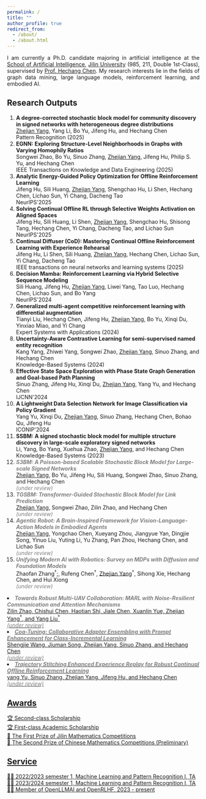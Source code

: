 ```yaml
---
permalink: /
title: ""
author_profile: true
redirect_from: 
  - /about/
  - /about.html
---
```


<p style="text-align: justify;">
I am currently a Ph.D. candidate majoring in artificial intelligence at the <a href="https://sai.jlu.edu.cn/">School of Artificial Intelligence</a>, <a href="https://www.jlu.edu.cn/">Jilin University</a>  (985, 211, Double 1st-Class), supervised by <a href="https://scholar.google.com/citations?hl=en&user=EezEcbgAAAAJ&view_op=list_works&sortby=pubdat">Prof. Hechang Chen</a>. My research interests lie in the fields of graph data mining, large language models, reinforcement learning, and embodied AI.
</p>

Research Outputs
------

<p style="text-align: justify;">
<ol>
<li> <b>A degree-corrected stochastic block model for community discovery in signed networks with heterogeneous degree distributions</b>
<br>
<u>Zhejian Yang</u>, Yang Li, Bo Yu, Jifeng Hu, and Hechang Chen
<br>
Pattern Recognition (2025)
</li>

<li>
<b>EGNN: Exploring Structure-Level Neighborhoods in Graphs with Varying Homophily Ratios</b>
<br>
Songwei Zhao, Bo Yu, Sinuo Zhang, <u>Zhejian Yang</u>, Jifeng Hu, Philip S. Yu, and Hechang Chen
<br>
IEEE Transactions on Knowledge and Data Engineering (2025)
</li>

<li>
<b>Analytic Energy-Guided Policy Optimization for Offline Reinforcement Learning</b>
<br>
Jifeng Hu, Sili Huang, <u>Zhejian Yang</u>, Shengchao Hu, Li Shen, Hechang Chen, Lichao Sun, Yi Chang, Dacheng Tao
<br>
NeurIPS'2025
</li>

<li>
<b>Solving Continual Offline RL through Selective Weights Activation on Aligned Spaces </b>
<br>
Jifeng Hu, Sili Huang, Li Shen, <u>Zhejian Yang</u>, Shengchao Hu, Shisong Tang, Hechang Chen, Yi Chang, Dacheng Tao, and Lichao Sun
<br>
NeurIPS'2025
</li>

<li>
<b>Continual Diffuser (CoD): Mastering Continual Offline Reinforcement Learning with Experience Rehearsal </b>
<br>
Jifeng Hu, Li Shen, Sili Huang, <u>Zhejian Yang</u>, Hechang Chen, Lichao Sun, Yi Chang, Dacheng Tao
<br>
IEEE transactions on neural networks and learning systems (2025)
</li>

</li> 
<li> <b>Decision Mamba: Reinforcement Learning via Hybrid Selective Sequence Modeling</b>
<br>
Sili Huang, Jifeng Hu, <u>Zhejian Yang</u>, Liwei Yang, Tao Luo, Hechang Chen, Lichao Sun, and Bo Yang
<br>
NeurIPS'2024
</li>

<li> <b>Generalized multi-agent competitive reinforcement learning with differential augmentation</b>
<br>
Tianyi Liu, Hechang Chen, Jifeng Hu, <u>Zhejian Yang</u>, Bo Yu, Xinqi Du, Yinxiao Miao, and Yi Chang
<br>
Expert Systems with Applications (2024)
</li>

<li> <b>Uncertainty-Aware Contrastive Learning for semi-supervised named entity recognition</b>
<br>
Kang Yang, Zhiwei Yang, Songwei Zhao, <u>Zhejian Yang</u>, Sinuo Zhang, and Hechang Chen
<br>
Knowledge-Based Systems (2024)
</li>

<li> <b>Effective State Space Exploration with Phase State Graph Generation and Goal-based Path Planning</b>
<br>
Sinuo Zhang, Jifeng Hu, Xinqi Du, <u>Zhejian Yang</u>, Yang Yu, and Hechang Chen
<br>
IJCNN'2024

<li> <b>A Lightweight Data Selection Network for Image Classification via Policy Gradient</b>
<br>
Yang Yu, Xinqi Du, <u>Zhejian Yang</u>, Sinuo Zhang, Hechang Chen, Bohao Qu, Jifeng Hu
<br>
ICONIP'2024

<li> <b>SSBM: A signed stochastic block model for multiple structure discovery in large-scale exploratory signed networks</b>
<br>
Li, Yang, Bo Yang, Xuehua Zhao, <u>Zhejian Yang</u>, and Hechang Chen
<br>
Knowledge-Based Systems (2023)
</li>

<li>
<span style="color: grey;">
<b><i>S3BM: A Poisson-based Scalable Stochastic Block Model for Large-scale Signed Networks</i></b></span>
<br>
<u>Zhejian Yang</u>, Bo Yu, Jifeng Hu, Sili Huang, Songwei Zhao, Sinuo Zhang, and Hechang Chen
<br>
<span style="color: grey;"><i>(under review)</i></span>
</li>

<li>
<span style="color: grey;">
<b><i>TGSBM: Transformer-Guided Stochastic Block Model for Link Prediction</i></b></span>
<br>
<u>Zhejian Yang</u>, Songwei Zhao, Zilin Zhao, and Hechang Chen
<br>
<span style="color: grey;"><i>(under review)</i></span>
</li>

<li>
<span style="color: grey;">
<b><i>Agentic Robot: A Brain-Inspired Framework for Vision-Language-Action Models in Embodied Agents</i></b></span>
<br>
<u>Zhejian Yang</u>, Yongchao Chen, Xueyang Zhou, Jiangyue Yan, Dingjie Song, Yinuo Liu, Yuting Li, Yu Zhang, Pan Zhou, Hechang Chen, and Lichao Sun
<br>
<span style="color: grey;"><i>(under review)</i></span>
</li>

<li>
<span style="color: grey;">
<b><i>Unifying Modern AI with Robotics: Survey on MDPs with Diffusion and Foundation Models</i></b></span>
<br>
Zhaofan Zhang<sup>&dagger;</sup>;, Rufeng Chen<sup>&dagger;</sup>, <u>Zhejian Yang</u><sup>&dagger;</sup>, Sihong Xie, Hechang Chen, and Hui Xiong
<br>
<span style="color: grey;"><i>(under review)</i></span>
</li>
</ol>
</p>

<li>
<span style="color: grey;">
<b><i>Towards Robust Multi-UAV Collaboration: MARL with Noise-Resilient Communication and Attention Mechanisms</i></b></span>
<br>
<u>Zilin Zhao, Chishui Chen, Haotian Shi, Jiale Chen, Xuanlin Yue, <u>Zhejian Yang</u><sup>*</sup>, and Yang Liu<sup>*</sup>
<br>
<span style="color: grey;"><i>(under review)</i></span>
</li>

<li>
<span style="color: grey;">
<b><i>Coa-Tuning: Collaborative Adapter Ensembling with Prompt Enhancement for Class-Incremental Learning</i></b></span>
<br>
<u>Shengjie Wang, Jiuman Song, <u>Zhejian Yang</u>, Sinuo Zhang, and Hechang Chen
<br>
<span style="color: grey;"><i>(under review)</i></span>
</li>

<li>
<span style="color: grey;">
<b><i>Trajectory Stitching Enhanced Experience Replay for Robust Continual Offline Reinforcement Learning</i></b></span>
<br>
<u>yang Yu, Sinuo Zhang, <u>Zhejian Yang</u>, Jifeng Hu, and Hechang Chen
<br>
<span style="color: grey;"><i>(under review)</i></span>
</li>

Awards
------

<p style="text-align: justify;">
🏆 Second-class Scholarship
<br>
🏆 First-class Academic Scholarship
<br>
🏅 The First Prize of Jilin Mathematics Competitions
<br>
🏅 The Second Prize of Chinese Mathematics Competitions (Preliminary)
</p>

Service
------

<p style="text-align: justify;">
👨‍🏫 2022/2023 semester 1, Machine Learning and Pattern Recognition I, TA
<br>
👨‍🏫 2023/2024 semester 1, Machine Learning and Pattern Recognition I, TA
<br>
👨‍🏫 Member of <a href="https://github.com/OpenLLMAI/">OpenLLMAI</a> and <a href="https://github.com/OpenRLHF/">OpenRLHF</a>, 2023 - present
</p>

